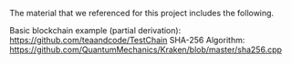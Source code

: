 The material that we referenced for this project includes the following.

Basic blockchain example (partial derivation): https://github.com/teaandcode/TestChain
SHA-256 Algorithm: https://github.com/QuantumMechanics/Kraken/blob/master/sha256.cpp
